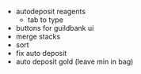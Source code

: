 - autodeposit reagents
  - tab to type
- buttons for guildbank ui
- merge stacks
- sort
- fix auto deposit
- auto deposit gold (leave min in bag)